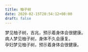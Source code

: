 ```yaml
---
title: 柚子树
date: 2020-02-15T20:54:12+08:00
draft: false
---
```


梦见柚子树，吉兆，预示着身体会很健康。<br>
病人梦见柚子树，身体不久会康复。<br>
孕妇梦见柚子树，预示着身体会很健康。<br>
